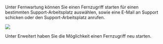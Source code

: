 Unter Fernwartung können Sie einen Fernzugriff starten für einen bestimmten Support-Arbeitsplatz auswählen, sowie eine E-Mail an Support schicken oder den Support-Arbeitsplatz anrufen.

![](http://xpecto.github.io/docs/img/img_1421744904380.png)

Unter Erweitert haben Sie die Möglichkeit einen Fernzugriff neu starten.